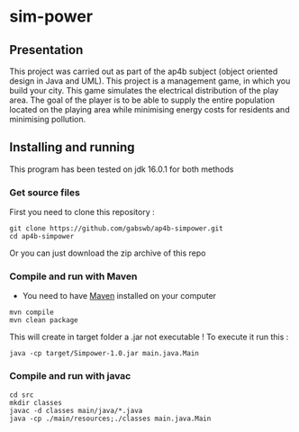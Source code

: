 # sim-power
## Presentation

This project was carried out as part of the ap4b subject (object oriented design in Java and UML). 
This project is a management game, in which you build your city. This game simulates the electrical distribution of the play area. 
The goal of the player is to be able to supply the entire population located on the playing area while
minimising energy costs for residents and minimising pollution.

## Installing and running

This program has been tested on jdk 16.0.1 for both methods

### Get source files
First you need to clone this repository :
```
git clone https://github.com/gabswb/ap4b-simpower.git
cd ap4b-simpower
```
Or you can just download the zip archive of this repo

### Compile and run with Maven
 - You need to have [Maven](https://maven.apache.org/download.cgi) installed on your computer
```
mvn compile
mvn clean package
```
This will create in target folder a .jar not executable !
To execute it run this :
```
java -cp target/Simpower-1.0.jar main.java.Main
```

### Compile and run with javac
```
cd src
mkdir classes
javac -d classes main/java/*.java
java -cp ./main/resources;./classes main.java.Main
```


